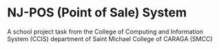 # NJ-POS (Point of Sale) System
A school project task from the College of Computing and Information System (CCIS) department of Saint Michael College of CARAGA (SMCC)